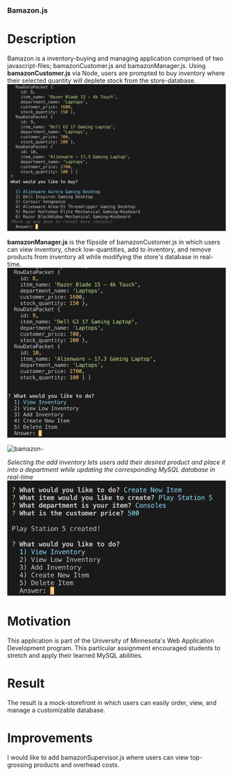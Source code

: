 ### Bamazon.js ###

# Description #
Bamazon is a inventory-buying and managing application comprised of two javascript-files; bamazonCustomer.js and bamazonManager.js.
Using **bamazonCustomer.js** via Node, users are prompted to buy inventory where their selected quantity will deplete stock from the store-database.
![bamazon-](screenshots/customer_01.png)

**bamazonManager.js** is the flipside of bamazonCustomer.js in which users can view inventory, check low-quantities, add to inventory, and remove products from inventory all while modifying the store's database in real-time.
![bamazon-](screenshots/manager_01.png)


![bamazon-](screenshots/manager_03.png)

_Selecting the *add inventory* lets users add their desired product and place it into a department while updating the corresponding MySQL database in real-time_
![bamazon-](screenshots/manager_02.png)






# Motivation #
This application is part of the University of Minnesota's Web Application Development program. This particular assignment encouraged students to stretch and apply their learned MySQL abilities.

# Result #
The result is a mock-storefront in which users can easily order, view, and manage a customizable database.

# Improvements #
I would like to add bamazonSupervisor.js where users can view top-grossing products and overhead costs.

 
